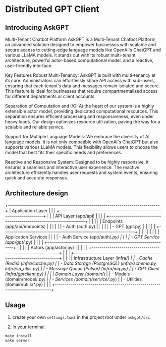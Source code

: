 # Distributed GPT Client

## Introducing AskGPT

Multi-Tenant Chatbot Platform
AskGPT is a Multi-Tenant Chatbot Platform, an advanced solution designed to empower businesses with scalable and secure access to cutting-edge language models like OpenAI's ChatGPT and various LLaMA models. it stands out with its robust multi-tenant architecture, powerful actor-based computational model, and a reactive, user-friendly interface.

Key Features
Robust Multi-Tenancy: AskGPT is built with multi-tenancy at its core. Administrators can effortlessly share API access with sub-users, ensuring that each tenant's data and messages remain isolated and secure. This feature is ideal for businesses that require compartmentalized access for different departments or client accounts.

Separation of Computation and I/O: At the heart of our system is a highly extensible actor model, providing dedicated computational resources. This separation ensures efficient processing and responsiveness, even under heavy loads. Our design optimizes resource utilization, paving the way for a scalable and reliable service.

Support for Multiple Language Models: We embrace the diversity of AI language models. it is not only compatible with OpenAI's ChatGPT but also supports various LLaMA models. This flexibility allows users to choose the model that best fits their specific needs and preferences.

Reactive and Responsive System: Designed to be highly responsive, it ensures a seamless and interactive user experience. The reactive architecture efficiently handles user requests and system events, ensuring quick and accurate responses.

## Architecture design

+----------------------------------------------------------------------------+
|                         Application Layer                              |   |
| +----------------------------------------------------------------------+   |
| | API Layer (app/api)                                                  |   |
| | +------------------------------------------------------------------+ |   |
| | | Endpoints (app/api/endpoints)                                    | |   |
| | |  - Auth (auth.py)                                                | |   |
| | |  - GPT (gpt.py)                                                  | |   |
| | +------------------------------------------------------------------+ |   |
| |                                                                      |   |
| | Application Services                                                 |   |
| |  - Auth Service (app/auth/*.py)                                      |   |
| |  - GPT Service (app/gpt/*.py)                                        |   |
| |     +-------------------------------------------------------------+  |   |
| |     | Actors (app/actor.py)                                       |  |   |
| |     +-------------------------------------------------------------+  |   |
| +----------------------------------------------------------------------+   |
|                                                                            |
| Infrastructure Layer (infra/*)                                             |
|  - Cache (Redis) (infra/cache.py)                                          |
|  - Data Storage (PostgreSQL) (infra/schema.py, infra/sa_utils.py)          |
|  - Message Queue (Pulsar) (infra/mq.py)                                    |
|  - GPT Client (infra/gptclient.py)                                         |
|                                                                            |
| Domain Layer (domain/*)                                                    |
|  - Models (domain/model/*.py)                                              |
|  - Services (domain/service/*.py)                                          |
|  - Utilities (domain/utils/*.py)                                           |
|                                                                            |
+----------------------------------------------------------------------------+

## Usage

1. create your own `settings.toml` in the project root under `askgpt/src` 

2. In your terminal:

```python
make install
make server
```